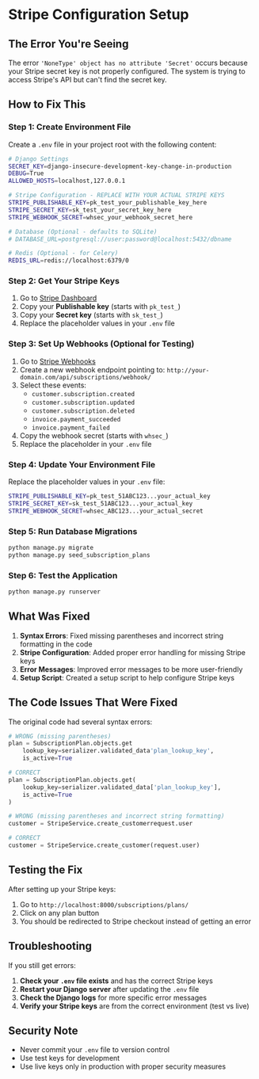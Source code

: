 # Stripe Configuration Setup

## The Error You're Seeing

The error `'NoneType' object has no attribute 'Secret'` occurs because your Stripe secret key is not properly configured. The system is trying to access Stripe's API but can't find the secret key.

## How to Fix This

### Step 1: Create Environment File

Create a `.env` file in your project root with the following content:

```bash
# Django Settings
SECRET_KEY=django-insecure-development-key-change-in-production
DEBUG=True
ALLOWED_HOSTS=localhost,127.0.0.1

# Stripe Configuration - REPLACE WITH YOUR ACTUAL STRIPE KEYS
STRIPE_PUBLISHABLE_KEY=pk_test_your_publishable_key_here
STRIPE_SECRET_KEY=sk_test_your_secret_key_here
STRIPE_WEBHOOK_SECRET=whsec_your_webhook_secret_here

# Database (Optional - defaults to SQLite)
# DATABASE_URL=postgresql://user:password@localhost:5432/dbname

# Redis (Optional - for Celery)
REDIS_URL=redis://localhost:6379/0
```

### Step 2: Get Your Stripe Keys

1. Go to [Stripe Dashboard](https://dashboard.stripe.com/apikeys)
2. Copy your **Publishable key** (starts with `pk_test_`)
3. Copy your **Secret key** (starts with `sk_test_`)
4. Replace the placeholder values in your `.env` file

### Step 3: Set Up Webhooks (Optional for Testing)

1. Go to [Stripe Webhooks](https://dashboard.stripe.com/webhooks)
2. Create a new webhook endpoint pointing to: `http://your-domain.com/api/subscriptions/webhook/`
3. Select these events:
   - `customer.subscription.created`
   - `customer.subscription.updated`
   - `customer.subscription.deleted`
   - `invoice.payment_succeeded`
   - `invoice.payment_failed`
4. Copy the webhook secret (starts with `whsec_`)
5. Replace the placeholder in your `.env` file

### Step 4: Update Your Environment File

Replace the placeholder values in your `.env` file:

```bash
STRIPE_PUBLISHABLE_KEY=pk_test_51ABC123...your_actual_key
STRIPE_SECRET_KEY=sk_test_51ABC123...your_actual_key
STRIPE_WEBHOOK_SECRET=whsec_ABC123...your_actual_secret
```

### Step 5: Run Database Migrations

```bash
python manage.py migrate
python manage.py seed_subscription_plans
```

### Step 6: Test the Application

```bash
python manage.py runserver
```

## What Was Fixed

1. **Syntax Errors**: Fixed missing parentheses and incorrect string formatting in the code
2. **Stripe Configuration**: Added proper error handling for missing Stripe keys
3. **Error Messages**: Improved error messages to be more user-friendly
4. **Setup Script**: Created a setup script to help configure Stripe keys

## The Code Issues That Were Fixed

The original code had several syntax errors:

```python
# WRONG (missing parentheses)
plan = SubscriptionPlan.objects.get
    lookup_key=serializer.validated_data'plan_lookup_key',
    is_active=True

# CORRECT
plan = SubscriptionPlan.objects.get(
    lookup_key=serializer.validated_data['plan_lookup_key'],
    is_active=True
)
```

```python
# WRONG (missing parentheses and incorrect string formatting)
customer = StripeService.create_customerrequest.user

# CORRECT
customer = StripeService.create_customer(request.user)
```

## Testing the Fix

After setting up your Stripe keys:

1. Go to `http://localhost:8000/subscriptions/plans/`
2. Click on any plan button
3. You should be redirected to Stripe checkout instead of getting an error

## Troubleshooting

If you still get errors:

1. **Check your `.env` file exists** and has the correct Stripe keys
2. **Restart your Django server** after updating the `.env` file
3. **Check the Django logs** for more specific error messages
4. **Verify your Stripe keys** are from the correct environment (test vs live)

## Security Note

- Never commit your `.env` file to version control
- Use test keys for development
- Use live keys only in production with proper security measures